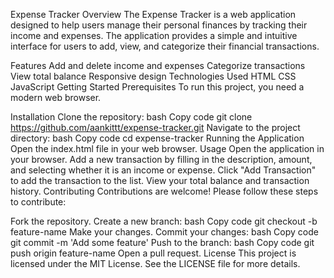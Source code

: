 Expense Tracker
Overview
The Expense Tracker is a web application designed to help users manage their personal finances by tracking their income and expenses. The application provides a simple and intuitive interface for users to add, view, and categorize their financial transactions.

Features
Add and delete income and expenses
Categorize transactions
View total balance
Responsive design
Technologies Used
HTML
CSS
JavaScript
Getting Started
Prerequisites
To run this project, you need a modern web browser.

Installation
Clone the repository:
bash
Copy code
git clone https://github.com/aankittt/expense-tracker.git
Navigate to the project directory:
bash
Copy code
cd expense-tracker
Running the Application
Open the index.html file in your web browser.
Usage
Open the application in your browser.
Add a new transaction by filling in the description, amount, and selecting whether it is an income or expense.
Click "Add Transaction" to add the transaction to the list.
View your total balance and transaction history.
Contributing
Contributions are welcome! Please follow these steps to contribute:

Fork the repository.
Create a new branch:
bash
Copy code
git checkout -b feature-name
Make your changes.
Commit your changes:
bash
Copy code
git commit -m 'Add some feature'
Push to the branch:
bash
Copy code
git push origin feature-name
Open a pull request.
License
This project is licensed under the MIT License. See the LICENSE file for more details.

